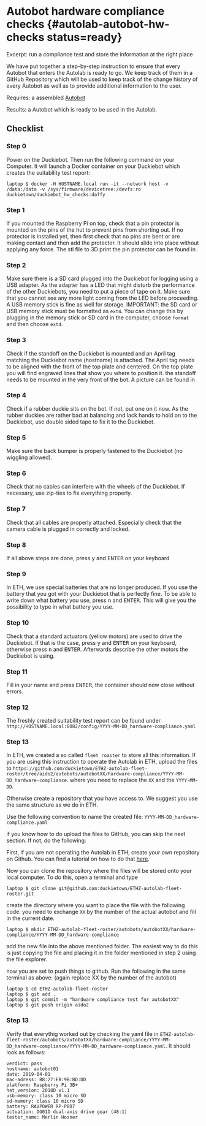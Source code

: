 # Autobot hardware compliance checks {#autolab-autobot-hw-checks status=ready}

Excerpt: run a compliance test and store the information at the right place

We have put together a step-by-step instruction to ensure that every Autobot that enters the Autolab is ready to go. We keep track of them in a GitHub Repository which will be used to keep track of the change history of every Autobot as well as to provide additional information to the user.

<div class='requirements' markdown="1">

Requires: a assembled [Autobot](#autolab-autobot-specs)

Results: a Autobot which is ready to be used in the Autolab.

</div>

## Checklist

### Step 0

Power on the Duckiebot. Then run the following command on your Computer. It will launch a Docker container on your Duckiebot which creates the suitability test report:

    laptop $ docker -H HOSTNAME.local run -it --network host -v /data:/data -v /sys/firmware/devicetree:/devfs:ro duckietown/duckiebot_hw_checks:daffy

### Step 1

If you mounted the Raspberry Pi on top, check that a pin protector is mounted on the pins of the hut to prevent pins from shorting out.
If no protector is installed yet, then first check that no pins are bent or are making contact and then add the protector. It should slide into place without applying any force. The stl file to 3D print the pin protector can be found in [](#adding-hw-to-bot).


### Step 2

Make sure there is a SD card plugged into the Duckiebot for logging using a USB adapter. As the adapter has a LED that might disturb the performance of the other Duckiebots, you need to put a piece of tape on it. Make sure that you cannot see any more light coming from the LED before proceeding. A USB memory stick is fine as well for storage.
IMPORTANT: the SD card or USB memory stick must be formatted as `ext4`. You can change this by plugging in the memory stick or SD card in the computer, choose `format` and then choose `ext4`.

### Step 3

Check if the standoff on the Duckiebot is mounted and an April tag matching the Duckiebot name (hostname) is attached. The April tag needs to be aligned with the front of the top plate and centered. On the top plate you will find engraved lines that show you where to position it.  the standoff needs to be mounted in the very front of the bot. A picture can be found in [](#fig:standoffs-mounted-autobot)

### Step 4

Check if a rubber duckie sits on the bot. If not, put one on it now.
As the rubber duckies are rather bad at balancing and lack hands to hold on to the Duckiebot, use double sided tape to fix it to the Duckiebot.

### Step 5

Make sure the back bumper is properly fastened to the Duckiebot (no wiggling allowed).

### Step 6

Check that no cables can interfere with the wheels of the Duckiebot. If necessary, use zip-ties to fix everything properly.

### Step 7

Check that all cables are properly attached. Especially check that the camera cable is plugged in correctly and locked.

### Step 8

If all above steps are done, press <kbd>y</kbd> and <kbd>ENTER</kbd> on your keyboard

### Step 9

In ETH, we use special batteries that are no longer produced. If you use the battery that you got with your Duckiebot that is perfectly fine. To be able to write down what battery you use, press <kbd>n</kbd> and <kbd>ENTER</kbd>. This will give you the possibility to type in what battery you use.

### Step 10

Check that a standard actuators (yellow motors) are used to drive the Duckiebot. If that is the case, press  <kbd>y</kbd> and <kbd>ENTER</kbd> on your keyboard, otherwise press <kbd>n</kbd> and <kbd>ENTER</kbd>. Afterwards describe the other motors the Duckiebot is using.

### Step 11

Fill in your name and press <kbd>ENTER</kbd>, the container should now close without errors.

### Step 12
The freshly created suitability test report can be found under ```http://HOSTNAME.local:8082/config/YYYY-MM-DD_hardware-compliance.yaml```

### Step 13

In ETH, we created a so called `fleet roaster` to store all this information. If you are using this instruction to operate the Autolab in ETH, upload the files to ```https://github.com/duckietown/ETHZ-autolab-fleet-roster/tree/aido2/autobots/autobotXX/hardware-compliance/YYYY-MM-DD_hardware-compliance```. where you need to replace the `XX` and the `YYYY-MM-DD`.

Otherwise create a repository that you have access to. We suggest you use the same structure as we do in ETH.

Use the following convention to name the created file: `YYYY-MM-DD_hardware-compliance.yaml`


if you know how to do upload the files to GitHub, you can skip the next section. If not, do the following:

First, if you are not operating the Autolab in ETH, create your own repository on Github. You can find a tutorial on how to do that [here](https://help.github.com/en/enterprise/2.13/user/articles/creating-a-new-repository).

Now you can clone the repository where the files will be stored onto your local computer. To do this, open a terminal and type

    laptop $ git clone git@github.com:duckietown/ETHZ-autolab-fleet-roster.git

create the directory where you want to place the file with the following code. you need to exchange `XX` by the number of the actual autobot and fill in the current date.

    laptop $ mkdir ETHZ-autolab-fleet-roster/autobots/autobotXX/hardware-compliance/YYYY-MM-DD_hardware-compliance

add the new file into the above mentioned folder. The easiest way to do this is just copying the file and placing it in the folder mentioned in step 2 using the file explorer.

now you are set to push things to github. Run the following in the same terminal as above: (again replace XX by the number of the autobot)


    laptop $ cd ETHZ-autolab-fleet-roster
    laptop $ git add .
    laptop $ git commit -m "hardware compliance test for autobotXX"
    laptop $ git push origin aido2  


### Step 13

Verify that everythig worked out by checking the yaml file in `ETHZ-autolab-fleet-roster/autobots/autobotXX/hardware-compliance/YYYY-MM-DD_hardware-compliance/YYYY-MM-DD_hardware-compliance.yaml`.
It should look as follows:

    verdict: pass
    hostname: autobot01
    date: 2019-04-01
    mac-adress: B8:27:EB:9B:BD:DD
    platform: Raspberry Pi 3B+
    hat_version: 2018D v1.1
    usb-memory: class 10 micro SD
    sd-memory: class 10 micro SD
    battery: RAVPOWER RP-PB07
    actuation: DG01D dual-axis drive gear (48:1)
    tester_name: Merlin Hosner
